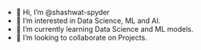 - 👋 Hi, I’m @shashwat-spyder
- 👀 I’m interested in Data Science, ML and AI.
- 🌱 I’m currently learning Data Science and ML models.
- 💞️ I’m looking to collaborate on Projects.
<!-- - 📫 How to reach me ... -->

<!---
Shashwat-spyder/Shashwat-spyder is a ✨ special ✨ repository because its `README.md` (this file) appears on your GitHub profile.
You can click the Preview link to take a look at your changes.
--->
